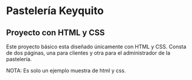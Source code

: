 # Pastelería Keyquito

## Proyecto con HTML y CSS

Este proyecto básico esta diseñado únicamente con HTML y CSS. Consta de dos páginas, una para clientes y otra para el administrador de la pastelería.

NOTA: Es solo un ejemplo muestra de html y css.
